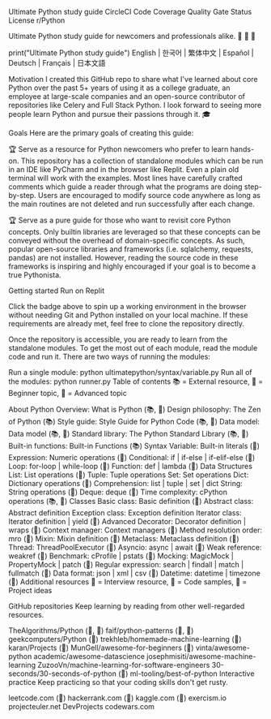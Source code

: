Ultimate Python study guide
CircleCI Code Coverage Quality Gate Status License r/Python

Ultimate Python study guide for newcomers and professionals alike. 🐍 🐍 🐍

print("Ultimate Python study guide")
English | 한국어 | 繁体中文 | Español | Deutsch | Français | 日本文語

Motivation
I created this GitHub repo to share what I've learned about core Python over the past 5+ years of using it as a college graduate, an employee at large-scale companies and an open-source contributor of repositories like Celery and Full Stack Python. I look forward to seeing more people learn Python and pursue their passions through it. 🎓

Goals
Here are the primary goals of creating this guide:

🏆 Serve as a resource for Python newcomers who prefer to learn hands-on. This repository has a collection of standalone modules which can be run in an IDE like PyCharm and in the browser like Replit. Even a plain old terminal will work with the examples. Most lines have carefully crafted comments which guide a reader through what the programs are doing step-by-step. Users are encouraged to modify source code anywhere as long as the main routines are not deleted and run successfully after each change.

🏆 Serve as a pure guide for those who want to revisit core Python concepts. Only builtin libraries are leveraged so that these concepts can be conveyed without the overhead of domain-specific concepts. As such, popular open-source libraries and frameworks (i.e. sqlalchemy, requests, pandas) are not installed. However, reading the source code in these frameworks is inspiring and highly encouraged if your goal is to become a true Pythonista.

Getting started
Run on Replit

Click the badge above to spin up a working environment in the browser without needing Git and Python installed on your local machine. If these requirements are already met, feel free to clone the repository directly.

Once the repository is accessible, you are ready to learn from the standalone modules. To get the most out of each module, read the module code and run it. There are two ways of running the modules:

Run a single module: python ultimatepython/syntax/variable.py
Run all of the modules: python runner.py
Table of contents
📚 = External resource, 🍰 = Beginner topic, 🤯 = Advanced topic

About Python
Overview: What is Python (📚, 🍰)
Design philosophy: The Zen of Python (📚)
Style guide: Style Guide for Python Code (📚, 🤯)
Data model: Data model (📚, 🤯)
Standard library: The Python Standard Library (📚, 🤯)
Built-in functions: Built-in Functions (📚)
Syntax
Variable: Built-in literals (🍰)
Expression: Numeric operations (🍰)
Conditional: if | if-else | if-elif-else (🍰)
Loop: for-loop | while-loop (🍰)
Function: def | lambda (🍰)
Data Structures
List: List operations (🍰)
Tuple: Tuple operations
Set: Set operations
Dict: Dictionary operations (🍰)
Comprehension: list | tuple | set | dict
String: String operations (🍰)
Deque: deque (🤯)
Time complexity: cPython operations (📚, 🤯)
Classes
Basic class: Basic definition (🍰)
Abstract class: Abstract definition
Exception class: Exception definition
Iterator class: Iterator definition | yield (🤯)
Advanced
Decorator: Decorator definition | wraps (🤯)
Context manager: Context managers (🤯)
Method resolution order: mro (🤯)
Mixin: Mixin definition (🤯)
Metaclass: Metaclass definition (🤯)
Thread: ThreadPoolExecutor (🤯)
Asyncio: async | await (🤯)
Weak reference: weakref (🤯)
Benchmark: cProfile | pstats (🤯)
Mocking: MagicMock | PropertyMock | patch (🤯)
Regular expression: search | findall | match | fullmatch (🤯)
Data format: json | xml | csv (🤯)
Datetime: datetime | timezone (🤯)
Additional resources
👔 = Interview resource, 🧪 = Code samples, 🧠 = Project ideas

GitHub repositories
Keep learning by reading from other well-regarded resources.

TheAlgorithms/Python (👔, 🧪)
faif/python-patterns (👔, 🧪)
geekcomputers/Python (🧪)
trekhleb/homemade-machine-learning (🧪)
karan/Projects (🧠)
MunGell/awesome-for-beginners (🧠)
vinta/awesome-python
academic/awesome-datascience
josephmisiti/awesome-machine-learning
ZuzooVn/machine-learning-for-software-engineers
30-seconds/30-seconds-of-python (🧪)
ml-tooling/best-of-python
Interactive practice
Keep practicing so that your coding skills don't get rusty.

leetcode.com (👔)
hackerrank.com (👔)
kaggle.com (🧠)
exercism.io
projecteuler.net
DevProjects
codewars.com
